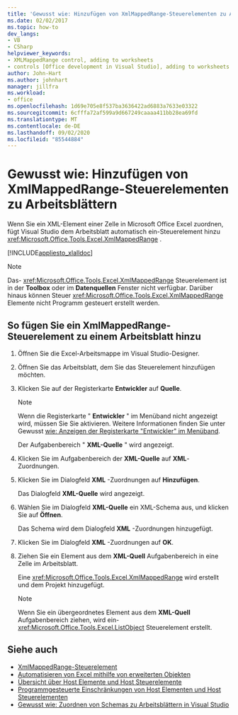 ```yaml
---
title: 'Gewusst wie: Hinzufügen von XmlMappedRange-Steuerelementen zu Arbeitsblättern'
ms.date: 02/02/2017
ms.topic: how-to
dev_langs:
- VB
- CSharp
helpviewer_keywords:
- XMLMappedRange control, adding to worksheets
- controls [Office development in Visual Studio], adding to worksheets
author: John-Hart
ms.author: johnhart
manager: jillfra
ms.workload:
- office
ms.openlocfilehash: 1d69e705e8f537ba3636422ad6883a7633e03322
ms.sourcegitcommit: 6cfffa72af599a9d667249caaaa411bb28ea69fd
ms.translationtype: MT
ms.contentlocale: de-DE
ms.lasthandoff: 09/02/2020
ms.locfileid: "85544884"
---
```

# <a name="how-to-add-xmlmappedrange-controls-to-worksheets"></a>Gewusst wie: Hinzufügen von XmlMappedRange-Steuerelementen zu Arbeitsblättern
  Wenn Sie ein XML-Element einer Zelle in Microsoft Office Excel zuordnen, fügt Visual Studio dem Arbeitsblatt automatisch ein-Steuerelement hinzu <xref:Microsoft.Office.Tools.Excel.XmlMappedRange> .

 [!INCLUDE[appliesto_xlalldoc](../vsto/includes/appliesto-xlalldoc-md.md)]

> [!NOTE]
> Das- <xref:Microsoft.Office.Tools.Excel.XmlMappedRange> Steuerelement ist in der **Toolbox** oder im **Datenquellen** Fenster nicht verfügbar. Darüber hinaus können Steuer <xref:Microsoft.Office.Tools.Excel.XmlMappedRange> Elemente nicht Programm gesteuert erstellt werden.

## <a name="to-add-an-xmlmappedrange-control-to-a-worksheet"></a>So fügen Sie ein XmlMappedRange-Steuerelement zu einem Arbeitsblatt hinzu

1. Öffnen Sie die Excel-Arbeitsmappe im Visual Studio-Designer.

2. Öffnen Sie das Arbeitsblatt, dem Sie das Steuerelement hinzufügen möchten.

3. Klicken Sie auf der Registerkarte **Entwickler** auf **Quelle**.

    > [!NOTE]
    > Wenn die Registerkarte " **Entwickler** " im Menüband nicht angezeigt wird, müssen Sie Sie aktivieren. Weitere Informationen finden Sie unter Gewusst [wie: Anzeigen der Registerkarte "Entwickler" im Menüband](../vsto/how-to-show-the-developer-tab-on-the-ribbon.md).

     Der Aufgabenbereich " **XML-Quelle** " wird angezeigt.

4. Klicken Sie im Aufgabenbereich der **XML-Quelle** auf **XML**-Zuordnungen.

5. Klicken Sie im Dialogfeld **XML** -Zuordnungen auf **Hinzufügen**.

     Das Dialogfeld **XML-Quelle** wird angezeigt.

6. Wählen Sie im Dialogfeld **XML-Quelle** ein XML-Schema aus, und klicken Sie auf **Öffnen**.

     Das Schema wird dem Dialogfeld **XML** -Zuordnungen hinzugefügt.

7. Klicken Sie im Dialogfeld **XML** -Zuordnungen auf **OK**.

8. Ziehen Sie ein Element aus dem **XML-Quell** Aufgabenbereich in eine Zelle im Arbeitsblatt.

     Eine <xref:Microsoft.Office.Tools.Excel.XmlMappedRange> wird erstellt und dem Projekt hinzugefügt.

    > [!NOTE]
    > Wenn Sie ein übergeordnetes Element aus dem **XML-Quell** Aufgabenbereich ziehen, wird ein- <xref:Microsoft.Office.Tools.Excel.ListObject> Steuerelement erstellt.

## <a name="see-also"></a>Siehe auch
- [XmlMappedRange-Steuerelement](../vsto/xmlmappedrange-control.md)
- [Automatisieren von Excel mithilfe von erweiterten Objekten](../vsto/automating-excel-by-using-extended-objects.md)
- [Übersicht über Host Elemente und Host Steuerelemente](../vsto/host-items-and-host-controls-overview.md)
- [Programmgesteuerte Einschränkungen von Host Elementen und Host Steuerelementen](../vsto/programmatic-limitations-of-host-items-and-host-controls.md)
- [Gewusst wie: Zuordnen von Schemas zu Arbeitsblättern in Visual Studio](../vsto/how-to-map-schemas-to-worksheets-inside-visual-studio.md)

